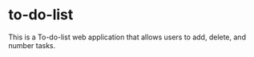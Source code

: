 # to-do-list
This is a To-do-list web application that allows users to add, delete, and number tasks.
